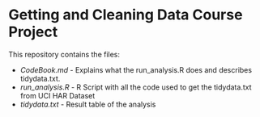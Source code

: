 # Getting and Cleaning Data Course Project

This repository contains the files:
  * *CodeBook.md* - Explains what the run_analysis.R does and describes tidydata.txt.
  * *run_analysis.R* - R Script with all the code used to get the tidydata.txt from UCI HAR Dataset
  * *tidydata.txt* - Result table of the analysis

